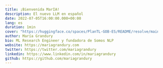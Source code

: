 ```yaml
---
title: ¡Bienvenida MarIA!
description: El nuevo LLM en español
date: 2022-07-05T16:00:00.000+00:00
lang: es
duration: 1min
cover: "https://huggingface.co/spaces/PlanTL-GOB-ES/README/resolve/main/maria.jpg"
author: María Grandury
bio: ML Research Engineer y fundadora de Somos NLP
website: https://mariagrandury.com
twitter: https://twitter.com/mariagrandury
linkedin: https://www.linkedin.com/in/mariagrandury
github: https://github.com/mariagrandury
---
```

